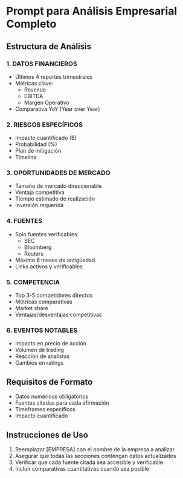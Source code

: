 # Prompt para Análisis Empresarial Completo

## Estructura de Análisis

### 1. DATOS FINANCIEROS
- Últimos 4 reportes trimestrales
- Métricas clave:
  - Revenue
  - EBITDA
  - Margen Operativo
- Comparativa YoY (Year over Year)

### 2. RIESGOS ESPECÍFICOS
- Impacto cuantificado ($)
- Probabilidad (%)
- Plan de mitigación
- Timeline

### 3. OPORTUNIDADES DE MERCADO
- Tamaño de mercado direccionable
- Ventaja competitiva
- Tiempo estimado de realización
- Inversión requerida

### 4. FUENTES
- Solo fuentes verificables:
  - SEC
  - Bloomberg
  - Reuters
- Máximo 6 meses de antigüedad
- Links activos y verificables

### 5. COMPETENCIA
- Top 3-5 competidores directos
- Métricas comparativas
- Market share
- Ventajas/desventajas competitivas

### 6. EVENTOS NOTABLES
- Impacto en precio de acción
- Volumen de trading
- Reacción de analistas
- Cambios en ratings

## Requisitos de Formato
- Datos numéricos obligatorios
- Fuentes citadas para cada afirmación
- Timeframes específicos
- Impacto cuantificado

## Instrucciones de Uso
1. Reemplazar [EMPRESA] con el nombre de la empresa a analizar
2. Asegurar que todas las secciones contengan datos actualizados
3. Verificar que cada fuente citada sea accesible y verificable
4. Incluir comparativas cuantitativas cuando sea posible 
